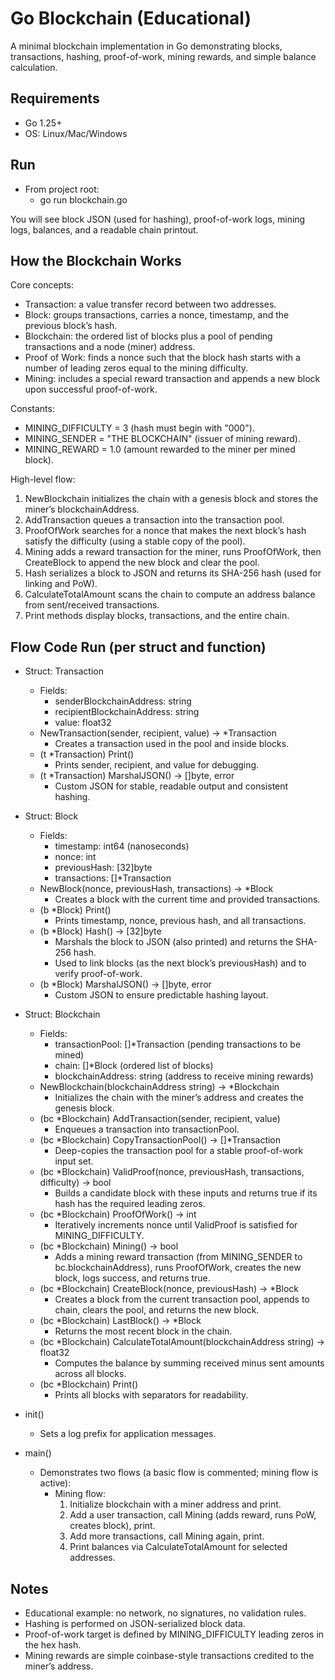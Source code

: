 # Go Blockchain (Educational)

A minimal blockchain implementation in Go demonstrating blocks, transactions, hashing, proof-of-work, mining rewards, and simple balance calculation.

## Requirements
- Go 1.25+
- OS: Linux/Mac/Windows

## Run
- From project root:
  - go run blockchain.go

You will see block JSON (used for hashing), proof-of-work logs, mining logs, balances, and a readable chain printout.

## How the Blockchain Works

Core concepts:
- Transaction: a value transfer record between two addresses.
- Block: groups transactions, carries a nonce, timestamp, and the previous block’s hash.
- Blockchain: the ordered list of blocks plus a pool of pending transactions and a node (miner) address.
- Proof of Work: finds a nonce such that the block hash starts with a number of leading zeros equal to the mining difficulty.
- Mining: includes a special reward transaction and appends a new block upon successful proof-of-work.

Constants:
- MINING_DIFFICULTY = 3 (hash must begin with "000").
- MINING_SENDER = "THE BLOCKCHAIN" (issuer of mining reward).
- MINING_REWARD = 1.0 (amount rewarded to the miner per mined block).

High-level flow:
1) NewBlockchain initializes the chain with a genesis block and stores the miner’s blockchainAddress.
2) AddTransaction queues a transaction into the transaction pool.
3) ProofOfWork searches for a nonce that makes the next block’s hash satisfy the difficulty (using a stable copy of the pool).
4) Mining adds a reward transaction for the miner, runs ProofOfWork, then CreateBlock to append the new block and clear the pool.
5) Hash serializes a block to JSON and returns its SHA-256 hash (used for linking and PoW).
6) CalculateTotalAmount scans the chain to compute an address balance from sent/received transactions.
7) Print methods display blocks, transactions, and the entire chain.

## Flow Code Run (per struct and function)

- Struct: Transaction
  - Fields:
    - senderBlockchainAddress: string
    - recipientBlockchainAddress: string
    - value: float32
  - NewTransaction(sender, recipient, value) -> *Transaction
    - Creates a transaction used in the pool and inside blocks.
  - (t *Transaction) Print()
    - Prints sender, recipient, and value for debugging.
  - (t *Transaction) MarshalJSON() -> []byte, error
    - Custom JSON for stable, readable output and consistent hashing.

- Struct: Block
  - Fields:
    - timestamp: int64 (nanoseconds)
    - nonce: int
    - previousHash: [32]byte
    - transactions: []*Transaction
  - NewBlock(nonce, previousHash, transactions) -> *Block
    - Creates a block with the current time and provided transactions.
  - (b *Block) Print()
    - Prints timestamp, nonce, previous hash, and all transactions.
  - (b *Block) Hash() -> [32]byte
    - Marshals the block to JSON (also printed) and returns the SHA-256 hash.
    - Used to link blocks (as the next block’s previousHash) and to verify proof-of-work.
  - (b *Block) MarshalJSON() -> []byte, error
    - Custom JSON to ensure predictable hashing layout.

- Struct: Blockchain
  - Fields:
    - transactionPool: []*Transaction (pending transactions to be mined)
    - chain: []*Block (ordered list of blocks)
    - blockchainAddress: string (address to receive mining rewards)
  - NewBlockchain(blockchainAddress string) -> *Blockchain
    - Initializes the chain with the miner’s address and creates the genesis block.
  - (bc *Blockchain) AddTransaction(sender, recipient, value)
    - Enqueues a transaction into transactionPool.
  - (bc *Blockchain) CopyTransactionPool() -> []*Transaction
    - Deep-copies the transaction pool for a stable proof-of-work input set.
  - (bc *Blockchain) ValidProof(nonce, previousHash, transactions, difficulty) -> bool
    - Builds a candidate block with these inputs and returns true if its hash has the required leading zeros.
  - (bc *Blockchain) ProofOfWork() -> int
    - Iteratively increments nonce until ValidProof is satisfied for MINING_DIFFICULTY.
  - (bc *Blockchain) Mining() -> bool
    - Adds a mining reward transaction (from MINING_SENDER to bc.blockchainAddress),
      runs ProofOfWork, creates the new block, logs success, and returns true.
  - (bc *Blockchain) CreateBlock(nonce, previousHash) -> *Block
    - Creates a block from the current transaction pool, appends to chain, clears the pool, and returns the new block.
  - (bc *Blockchain) LastBlock() -> *Block
    - Returns the most recent block in the chain.
  - (bc *Blockchain) CalculateTotalAmount(blockchainAddress string) -> float32
    - Computes the balance by summing received minus sent amounts across all blocks.
  - (bc *Blockchain) Print()
    - Prints all blocks with separators for readability.

- init()
  - Sets a log prefix for application messages.

- main()
  - Demonstrates two flows (a basic flow is commented; mining flow is active):
    - Mining flow:
      1) Initialize blockchain with a miner address and print.
      2) Add a user transaction, call Mining (adds reward, runs PoW, creates block), print.
      3) Add more transactions, call Mining again, print.
      4) Print balances via CalculateTotalAmount for selected addresses.

## Notes
- Educational example: no network, no signatures, no validation rules.
- Hashing is performed on JSON-serialized block data.
- Proof-of-work target is defined by MINING_DIFFICULTY leading zeros in the hex hash.
- Mining rewards are simple coinbase-style transactions credited to the miner’s address.
